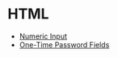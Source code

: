 # HTML

-   [Numeric Input](numeric_input.md)
-   [One-Time Password Fields](one_time_password_fields.md)
